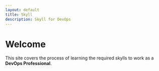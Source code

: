```yaml
---
layout: default
title: Skyll
description: Skyll for DevOps
---
```


# Welcome

This site covers the process of learning the required skylls to work as a **DevOps Professional**.

